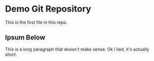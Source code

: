 # Demo Git Repository

This is the first file in this repo.

## Ipsum Below

This is a long paragraph that doesn't make sense. Ok I lied, it's actually short.